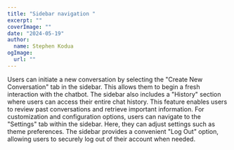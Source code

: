 ```yaml
---
title: "Sidebar navigation "
excerpt: ""
coverImage: ""
date: "2024-05-19"
author:
  name: Stephen Kodua
ogImage:
  url: ""
---
```


Users can initiate a new conversation by selecting the "Create New Conversation" tab in the sidebar. This allows them to begin a fresh interaction with the chatbot.
The sidebar also includes a "History" section where users can access their entire chat history. This feature enables users to review past conversations and retrieve important information.
For customization and configuration options, users can navigate to the "Settings" tab within the sidebar. Here, they can adjust settings such as theme preferences.
The sidebar provides a convenient "Log Out" option, allowing users to securely log out of their account when needed.
